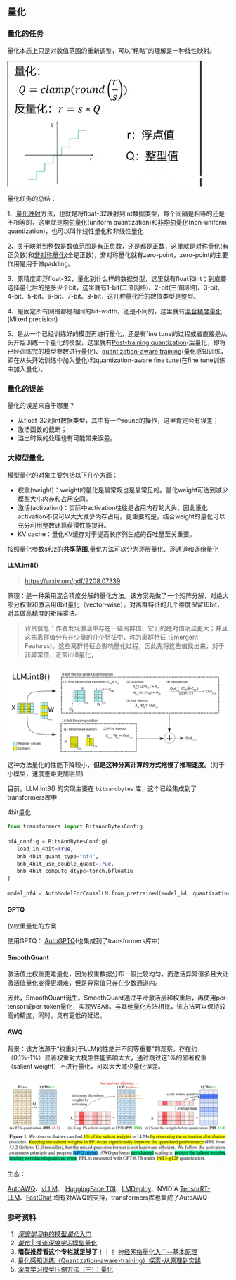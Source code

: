 ## 量化

### 量化的任务

量化本质上只是对数值范围的重新调整，可以“粗略”的理解是一种线性映射。

<img src="https://raw.githubusercontent.com/nashpan/image-hosting/main/image-20250905101931431.png" alt="image-20250905101931431" style="zoom:67%;" />



量化任务的总结：

1、[量化映射](https://zhida.zhihu.com/search?content_id=165836307&content_type=Article&match_order=1&q=量化映射&zhida_source=entity)方法，也就是将float-32映射到Int数据类型，每个间隔是相等的还是不相等的，这里就是[均匀量化](https://zhida.zhihu.com/search?content_id=165836307&content_type=Article&match_order=1&q=均匀量化&zhida_source=entity)(uniform quantization)和[非均匀量化](https://zhida.zhihu.com/search?content_id=165836307&content_type=Article&match_order=1&q=非均匀量化&zhida_source=entity)(non-uniform quantization)，也可以叫作线性量化和非线性量化

2、关于映射到整数是数值范围是有正负数，还是都是正数，这里就是[对称量化](https://zhida.zhihu.com/search?content_id=165836307&content_type=Article&match_order=1&q=对称量化&zhida_source=entity)(有正负数)和[非对称量化](https://zhida.zhihu.com/search?content_id=165836307&content_type=Article&match_order=1&q=非对称量化&zhida_source=entity)(全是正数)，非对称量化就有zero-point，zero-point的主要作用是用于做padding。

3、原精度即浮float-32，量化到什么样的数据类型，这里就有float和int；到底要选择量化后的是多少个bit，这里就有1-bit(二值网络)、2-bit(三值网络)、3-bit、4-bit、5-bit、6-bit、7-bit、8-bit，这几种量化后的数值类型是整型。

4、是固定所有网络都是相同的bit-width，还是不同的，这里就有[混合精度量化](https://zhida.zhihu.com/search?content_id=165836307&content_type=Article&match_order=1&q=混合精度量化&zhida_source=entity)(Mixed precision)

5、是从一个已经训练好的模型再进行量化，还是有fine tune的过程或者直接是从头开始训练一个量化的模型，这里就有[Post-training quantization](https://zhida.zhihu.com/search?content_id=165836307&content_type=Article&match_order=1&q=Post-training+quantization&zhida_source=entity)(后量化，即将已经训练完的模型参数进行量化)、[quantization-aware training](https://zhida.zhihu.com/search?content_id=165836307&content_type=Article&match_order=1&q=quantization-aware+training&zhida_source=entity)(量化感知训练，即在从头开始训练中加入量化)和quantization-aware fine tune(在fine tune训练中加入量化)。



### 量化的误差

量化的误差来自于哪里？

- 从float-32到Int数据类型，其中有一个round的操作，这里肯定会有误差；
- 激活函数的截断；
- 溢出时候的处理也有可能带来误差。



### 大模型量化

模型量化的对象主要包括以下几个方面：

- 权重(weight)：weight的量化是最常规也是最常见的。量化weight可达到减少模型大小内存和占用空间。
- 激活(activation)：实际中activation往往是占用内存的大头，因此量化activation不仅可以大大减少内存占用。更重要的是，结合weight的量化可以充分利用整数计算获得性能提升。
- KV cache：量化KV缓存对于提高长序列生成的吞吐量至关重要。

按照量化参数s和z的**共享范围**,量化方法可以分为逐层量化、逐通道和逐组量化



#### LLM.int8()

> https://arxiv.org/pdf/2208.07339

原理：是一种采用混合精度分解的量化方法。该方案先做了一个矩阵分解，对绝大部分权重和激活用8bit量化（vector-wise）。对离群特征的几个维度保留16bit，对其做高精度的矩阵乘法。

> 背景信息：作者发现激活中存在一些离群值，它们的绝对值明显更大；并且这些离群值分布在少量的几个特征中，称为离群特征 (Emergent Features)。这些离群特征会影响量化过程，因此先将这些值找出来，对于非异常值，正常int8量化，

<img src="https://raw.githubusercontent.com/nashpan/image-hosting/main/image-20250905110645135.png" alt="image-20250905110645135" style="zoom: 67%;" />

这种方法量化的性能下降较小，**但是这种分离计算的方式拖慢了推理速度。**(对于小模型，速度差距更加明显)

目前，LLM.int8() 的实现主要在 `bitsandbytes` 库，这个已经集成到了transformers库中

4bit量化

```python
from transformers import BitsAndBytesConfig

nf4_config = BitsAndBytesConfig(
   load_in_4bit=True,
   bnb_4bit_quant_type="nf4",
   bnb_4bit_use_double_quant=True,
   bnb_4bit_compute_dtype=torch.bfloat16
)

model_nf4 = AutoModelForCausalLM.from_pretrained(model_id, quantization_config=nf4_config)
```



#### GPTQ

仅权重量化的方案

使用GPTQ： [AutoGPTQ](https://github.com/AutoGPTQ/AutoGPTQ)(也集成到了transformers库中)



#### SmoothQuant

激活值比权重更难量化，因为权重数据分布一般比较均匀，而激活异常值多且大让激活值量化变得更艰难，但是异常值只存在少数通道内。

因此，SmoothQuant诞生。SmoothQuant通过平滑激活层和权重后，再使用per-tensor或per-token量化，实现W8A8。与其他量化方法相比，该方法可以保持较高的精度，同时，具有更低的延迟。



#### AWQ

背景：该方法源于“权重对于LLM的性能并不同等重要”的观察，存在约（0.1%-1%）显著权重对大模型性能影响太大，通过跳过这1%的显著权重（salient weight）不进行量化，可以大大减少量化误差。

<img src="https://raw.githubusercontent.com/nashpan/image-hosting/main/image-20250905113839931.png" alt="image-20250905113839931" style="zoom: 60%;" />

生态：

[AutoAWQ](https://link.zhihu.com/?target=https%3A//github.com/casper-hansen/AutoAWQ)、[vLLM](https://link.zhihu.com/?target=https%3A//github.com/vllm-project/vllm/blob/main/vllm/model_executor/quantization_utils/awq.py)、 [HuggingFace TGI](https://link.zhihu.com/?target=https%3A//github.com/huggingface/text-generation-inference/pull/1054)、[LMDeploy](https://link.zhihu.com/?target=https%3A//github.com/InternLM/lmdeploy)、NVIDIA [TensorRT-LLM](https://link.zhihu.com/?target=https%3A//github.com/NVIDIA/TensorRT-LLM/)、[FastChat](https://link.zhihu.com/?target=https%3A//github.com/lm-sys/FastChat/blob/main/docs/awq.md) 均有对AWQ的支持，transformers库也集成了AutoAWQ





### 参考资料

1. [*深度学习*中的模型*量化*入门](https://zhuanlan.zhihu.com/p/1918276482612073256)
2. [*量化* | 浅谈*深度学习*模型量化](https://zhuanlan.zhihu.com/p/349678095)
3. **墙裂推荐看这个专栏就足够了**！！！ [神经网络量化入门--基本原理](https://zhuanlan.zhihu.com/p/149659607)
4. [量化感知训练（Quantization-aware-training）探索-从原理到实践](https://zhuanlan.zhihu.com/p/548174416)
5. [深度学习模型压缩方法（三）：量化](https://zhuanlan.zhihu.com/p/619914824)